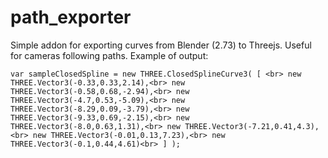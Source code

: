 # path_exporter
Simple addon for exporting curves from Blender (2.73) to Threejs. Useful for cameras following paths.
Example of output:

`var sampleClosedSpline = new THREE.ClosedSplineCurve3( [ <br>
  new THREE.Vector3(-0.33,0.33,2.14),<br>
  new THREE.Vector3(-0.58,0.68,-2.94),<br>
  new THREE.Vector3(-4.7,0.53,-5.09),<br>
  new THREE.Vector3(-8.29,0.09,-3.79),<br>
  new THREE.Vector3(-9.33,0.69,-2.15),<br>
  new THREE.Vector3(-8.0,0.63,1.31),<br>
  new THREE.Vector3(-7.21,0.41,4.3),<br>
  new THREE.Vector3(-0.01,0.13,7.23),<br>
  new THREE.Vector3(-0.1,0.44,4.61)<br>
] );`


